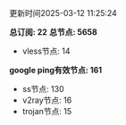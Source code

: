 更新时间2025-03-12 11:25:24

**总订阅: 22**
**总节点: 5658**
- vless节点: 14

**google ping有效节点: 161**
- ss节点: 130
- v2ray节点: 16
- trojan节点: 15
